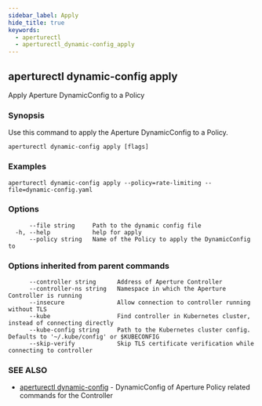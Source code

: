 ```yaml
---
sidebar_label: Apply
hide_title: true
keywords:
  - aperturectl
  - aperturectl_dynamic-config_apply
---
```


<!-- markdownlint-disable -->

## aperturectl dynamic-config apply

Apply Aperture DynamicConfig to a Policy

### Synopsis

Use this command to apply the Aperture DynamicConfig to a Policy.

```
aperturectl dynamic-config apply [flags]
```

### Examples

```
aperturectl dynamic-config apply --policy=rate-limiting --file=dynamic-config.yaml
```

### Options

```
      --file string     Path to the dynamic config file
  -h, --help            help for apply
      --policy string   Name of the Policy to apply the DynamicConfig to
```

### Options inherited from parent commands

```
      --controller string      Address of Aperture Controller
      --controller-ns string   Namespace in which the Aperture Controller is running
      --insecure               Allow connection to controller running without TLS
      --kube                   Find controller in Kubernetes cluster, instead of connecting directly
      --kube-config string     Path to the Kubernetes cluster config. Defaults to '~/.kube/config' or $KUBECONFIG
      --skip-verify            Skip TLS certificate verification while connecting to controller
```

### SEE ALSO

- [aperturectl dynamic-config](/reference/aperturectl/dynamic-config/dynamic-config.md) - DynamicConfig of Aperture Policy related commands for the Controller
